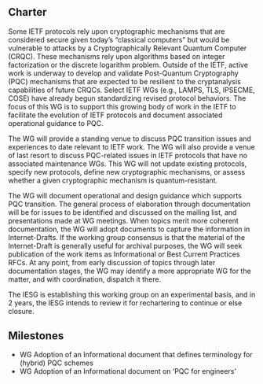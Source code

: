 # <insert WG Name>

 ## Charter
Some IETF protocols rely upon cryptographic mechanisms that are considered secure given today’s “classical computers” but would be vulnerable to attacks by a Cryptographically Relevant Quantum Computer (CRQC).  These mechanisms rely upon algorithms based on integer factorization or the discrete logarithm problem.   Outside of the IETF, active work is underway to develop and validate Post-Quantum Cryptography (PQC) mechanisms that are expected to be resilient to the cryptanalysis capabilities of future CRQCs.  Select IETF WGs (e.g., LAMPS, TLS, IPSECME, COSE) have already begun standardizing revised protocol behaviors. The focus of this WG is to support this growing body of work in the IETF to facilitate the evolution of IETF protocols and document associated operational guidance to PQC.

The WG will provide a standing venue to discuss PQC transition issues and experiences to date relevant to IETF work. The WG will also provide a venue of last resort to discuss PQC-related issues in IETF protocols that have no associated maintenance WGs. This WG will not update existing protocols, specify new protocols, define new cryptographic mechanisms, or assess whether a given cryptographic mechanism is quantum-resistant.

The WG will document operational and design guidance which supports PQC transition. The general process of elaboration through documentation will be for issues to be identified and discussed on the mailing list, and presentations made at WG meetings. When topics merit more coherent documentation, the WG will adopt documents to capture the information in Internet-Drafts. If the working group consensus is that the material of the Internet-Draft is generally useful for archival purposes, the WG will seek publication of the work items as Informational or Best Current Practices RFCs. At any point, from early discussion of topics through later documentation stages, the WG may identify a more appropriate WG for the matter, and with coordination, dispatch it there.

The IESG is establishing this working group on an experimental basis, and in 2 years, the IESG intends to review it for rechartering to continue or else closure.

 ## Milestones
* WG Adoption of an Informational document that defines terminology for (hybrid) PQC schemes
* WG Adoption of an Informational document on ‘PQC for engineers’
